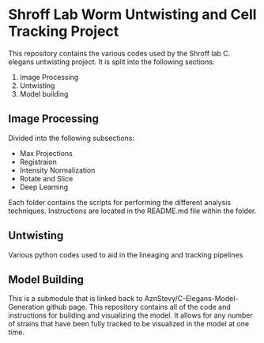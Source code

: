 # Shroff Lab Worm Untwisting and Cell Tracking Project

This repository contains the various codes used by the Shroff lab C. elegans untwisting project. It is split into the following sections:

  1. Image Processing
  2. Untwisting
  3. Model building


## Image Processing
Divided into the following subsections:
- Max Projections
- Registraion
- Intensity Normalization
- Rotate and Slice 
- Deep Learning 

Each folder contains the scripts for performing the different analysis techniques. Instructions are located in the README.md file within the folder.


## Untwisting
Various python codes used to aid in the lineaging and tracking pipelines


## Model Building
This is a submodule that is linked back to AznStevy/C-Elegans-Model-Generation github page. This repository contains all of the code and instructions for building and visualizing the model. It allows for any number of strains that have been fully tracked to be visualized in the model at one time.  
